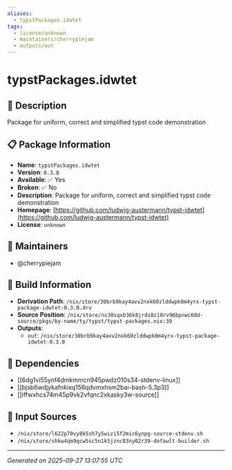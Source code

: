 ```yaml
---
aliases:
  - typstPackages.idwtet
tags:
  - license/unknown
  - maintainers/cherrypiejam
  - outputs/out
---
```


# typstPackages.idwtet

## 📝 Description

Package for uniform, correct and simplified typst code demonstration

## 📋 Package Information

- **Name**: `typstPackages.idwtet`
- **Version**: `0.3.0`
- **Available**: ✅ Yes
- **Broken**: ✅ No
- **Description**: Package for uniform, correct and simplified typst code demonstration
- **Homepage**: [https://github.com/ludwig-austermann/typst-idwtet](https://github.com/ludwig-austermann/typst-idwtet)
- **License**: `unknown`
## 👥 Maintainers

- @cherrypiejam


## 🔧 Build Information

- **Derivation Path**: `/nix/store/30brb9kay4avv2nxk60zlddwpk0m4yrx-typst-package-idwtet-0.3.0.drv`
- **Source Position**: `/nix/store/ns30sqxb36k8jrds8z18rv96bpnwc60d-source/pkgs/by-name/ty/typst/typst-packages.nix:39`
- **Outputs**:
  - `out`:  `/nix/store/30brb9kay4avv2nxk60zlddwpk0m4yrx-typst-package-idwtet-0.3.0`

## 🔗 Dependencies

- [[6dg1vi55ynf4dmkmmcn945pwdz010s34-stdenv-linux]]
- [[bjsb6wdjykafnkixq156qdvmxhsm2bai-bash-5.3p3]]
- [[iffwxhcs74m45p9vk2vfqnc2xkasky3w-source]]

## 📁 Input Sources

- `/nix/store/l622p70vy8k5sh7y5wizi5f2mic6ynpg-source-stdenv.sh`
- `/nix/store/shkw4qm9qcw5sc5n1k5jznc83ny02r39-default-builder.sh`

---
*Generated on 2025-09-27 13:07:55 UTC*
